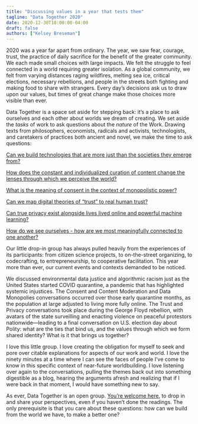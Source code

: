 ```yaml
---
title: "Discussing values in a year that tests them"
tagline: "Data Together 2020"
date: 2020-12-30T18:00:00-04:00
draft: false
authors: ["Kelsey Breseman"]
---
```


2020 was a year far apart from ordinary. The year, we saw fear, courage, trust, the practice of daily sacrifice for the benefit of the greater community. We each made small choices with large impacts. We felt the struggle to feel connected in a world requiring greater isolation. As a global community, we felt from varying distances raging wildfires, melting sea ice, critical elections, necessary rebellions, and people in the streets both fighting and making food to share with strangers. Every day’s decisions ask us to draw upon our values, but times of great change make those choices more visible than ever.

Data Together is a space set aside for stepping back: it’s a place to ask ourselves and each other about worlds we dream of creating. We set aside the *tasks* of work  to ask questions about the *nature* of the Work. Drawing texts from philosophers, economists, radicals and activists, technologists, and caretakers of practices both ancient and novel, we make the time to ask questions:

[Can we build technologies that are more just than the societies they emerge from?](https://datatogether.org/posts/07_algorithmic_racism_edj/)

[How does the constant and individualized curation of content change the lenses through which we perceive the world?](https://datatogether.org/posts/08_content_moderation_consent/)

[What is the meaning of consent in the context of monopolistic power?](https://datatogether.org/posts/09_data_monopolies/)

[Can we map digital theories of “trust” to real human trust?](https://datatogether.org/posts/10_trust/)

[Can true privacy exist alongside lives lived online and powerful machine learning?](https://datatogether.org/posts/11_private_data_policies/)

[How do we see ourselves - how are we most meaningfully connected to one another?](https://datatogether.org/posts/12_polity/)


Our little drop-in group has always pulled heavily from the experiences of its participants: from citizen science projects, to on-the-street organizing, to codecrafting, to entrepreneurship, to cooperative facilitation. This year more than ever, our current events and contexts demanded to be noticed.

We discussed environmental data justice and algorithmic racism just as the United States started COVID quarantine, a pandemic that has highlighted systemic injustices. The Consent and Content Moderation and Data Monopolies conversations occurred over those early quarantine months, as the population at large adjusted to living more fully online. The Trust and Privacy conversations took place during the George Floyd rebellion, with avatars of the state surveilling and enacting violence on peaceful protestors nationwide—leading to a final conversation on U.S. election day about Polity: what are the ties that bind us, and the values through which we form shared identity? What is it that brings us together?

I love this little group. I love creating the obligation for myself to seek and pore over citable explanations for aspects of our work and world. I love the ninety minutes at a time where I can see the faces of people I’ve come to know in this specific context of near-future worldbuilding. I love listening over again to the conversations, pulling the themes back out into something digestible as a blog, hearing the arguments afresh and realizing that if I were back in that moment, I would have something new to say.

As ever, Data Together is an open group. [You’re welcome here](https://datatogether.org/join/), to drop in and share your perspectives, even if you haven’t done the readings. The only prerequisite is that you care about these questions: how can we build from the world we have, to make a better one?

